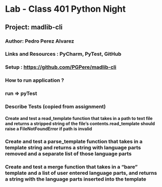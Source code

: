# Lab - Class 401 Python Night

## Project: madlib-cli

### Author: Pedro Perez Alvarez

### Links and Resources : PyCharm, PyTest, GitHub

### Setup : <https://github.com/PGPere/madlib-cli>

### How to run application ?

### run => pyTest

### Describe Tests (copied from assignment)

#### Create and test a read_template function that takes in a path to text file and returns a stripped string of the file’s contents.read_template should raise a FileNotFoundError if path is invalid

### Create and test a parse_template function that takes in a template string and returns a string with language parts removed and a separate list of those language parts

### Create and test a merge function that takes in a “bare” template and a list of user entered language parts, and returns a string with the language parts inserted into the template